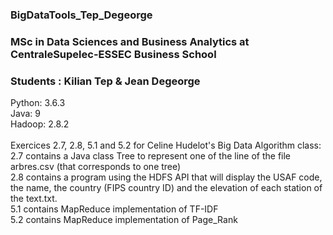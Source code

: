 ### BigDataTools_Tep_Degeorge
### MSc in Data Sciences and Business Analytics at CentraleSupelec-ESSEC Business School
### Students : Kilian Tep & Jean Degeorge
Python: 3.6.3 \
Java: 9 \
Hadoop: 2.8.2 \
\
Exercices 2.7, 2.8, 5.1 and 5.2 for Celine Hudelot's Big Data Algorithm class: \
2.7 contains a Java class Tree to represent one of the line of the file arbres.csv (that corresponds to one tree) \
2.8 contains a program using the HDFS API that will display the USAF code, the name, the country (FIPS country ID) and the elevation of each station of the text.txt. \
5.1 contains MapReduce implementation of TF-IDF \
5.2 contains MapReduce implementation of Page_Rank
